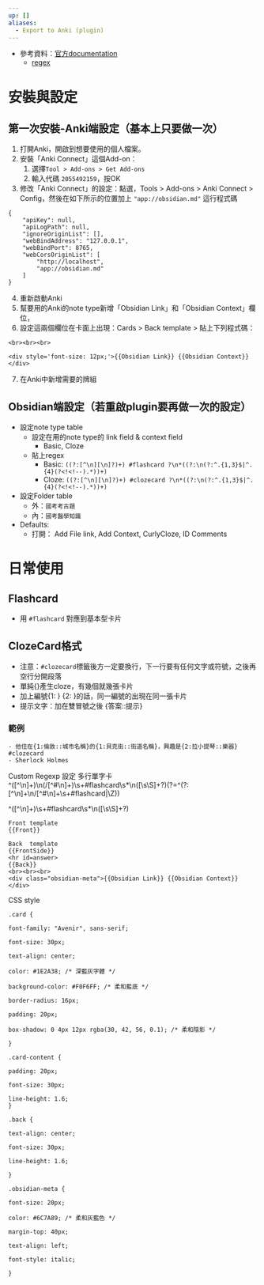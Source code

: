 ```yaml
---
up: []
aliases:
  - Export to Anki (plugin)
---
```

- 參考資料：[官方documentation](https://github.com/ObsidianToAnki/Obsidian_to_Anki/wiki)
	- [regex](https://github.com/ObsidianToAnki/Obsidian_to_Anki/wiki/Regex)

# 安裝與設定
## 第一次安裝-Anki端設定（基本上只要做一次）

1. 打開Anki，開啟到想要使用的個人檔案。
2. 安裝「Anki Connect」這個Add-on：
	1. 選擇`Tool > Add-ons > Get Add-ons`
	2. 輸入代碼 `2055492159`，按OK
4. 修改「Anki Connect」的設定：點選，Tools > Add-ons > Anki Connect > Config，然後在如下所示的位置加上 `"app://obsidian.md"` 這行程式碼

```
{
    "apiKey": null,
    "apiLogPath": null,
    "ignoreOriginList": [],
    "webBindAddress": "127.0.0.1",
    "webBindPort": 8765,
    "webCorsOriginList": [
        "http://localhost",
        "app://obsidian.md"
    ]
}
```

4. 重新啟動Anki
5. 幫要用的Anki的note type新增「Obsidian Link」和「Obsidian Context」欄位，
6. 設定這兩個欄位在卡面上出現：Cards > Back template > 貼上下列程式碼：

```
<br><br><br>

<div style='font-size: 12px;'>{{Obsidian Link}} {{Obsidian Context}}</div>
```

7. 在Anki中新增需要的牌組

## Obsidian端設定（若重啟plugin要再做一次的設定）
 
- 設定note type table
	- 設定在用的note type的 link field & context field
		- Basic, Cloze
	- 貼上regex
		- Basic: `((?:[^\n][\n]?)+) #flashcard ?\n*((?:\n(?:^.{1,3}$|^.{4}(?<!<!--).*))+)`
		- Cloze: `((?:[^\n][\n]?)+) #clozecard ?\n*((?:\n(?:^.{1,3}$|^.{4}(?<!<!--).*))+)`
- 設定Folder table
	- 外：`國考考古題`
	- 內：`國考醫學知識`
- Defaults:
	- 打開： Add File link, Add Context, CurlyCloze, ID Comments

# 日常使用

## Flashcard
- 用 `#flashcard` 對應到基本型卡片

## ClozeCard格式

- 注意：`#clozecard`標籤後方一定要換行，下一行要有任何文字或符號，之後再空行分開段落
- 單純{}產生cloze，有幾個就幾張卡片
- 加上編號{1: } {2: }的話，同一編號的出現在同一張卡片
- 提示文字：加在雙冒號之後 {答案::提示}

### 範例

```
- 他住在{1:倫敦::城市名稱}的{1:貝克街::街道名稱}，興趣是{2:拉小提琴::樂器} #clozecard 
- Sherlock Holmes
```



Custom Regexp 設定
多行單字卡
^([^\n]+)\n(/[^#\n]+)\s+#flashcard\s*\n([\s\S]+?)(?=^(?:[^\n]+\n/[^#\n]+\s+#flashcard|\Z))


^([^\n]+)\s+#flashcard\s*\n([\s\S]+?)


```
Front template 
{{Front}}
```

```
Back  template
{{FrontSide}}
<hr id=answer>
{{Back}}
<br><br><br>
<div class="obsidian-meta">{{Obsidian Link}} {{Obsidian Context}}</div>
```

CSS style 
```
.card {

font-family: "Avenir", sans-serif;

font-size: 30px;

text-align: center;

color: #1E2A38; /* 深藍灰字體 */

background-color: #F0F6FF; /* 柔和藍底 */

border-radius: 16px;

padding: 20px;

box-shadow: 0 4px 12px rgba(30, 42, 56, 0.1); /* 柔和陰影 */

}

.card-content {

padding: 20px;

font-size: 30px;

line-height: 1.6;
}

.back {

text-align: center;

font-size: 30px;

line-height: 1.6;  

}  

.obsidian-meta {

font-size: 20px;

color: #6C7A89; /* 柔和灰藍色 */

margin-top: 40px;

text-align: left;

font-style: italic;

}
```